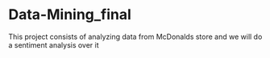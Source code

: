 # Data-Mining_final

This project consists of analyzing data from McDonalds store and we will do a sentiment analysis over it
